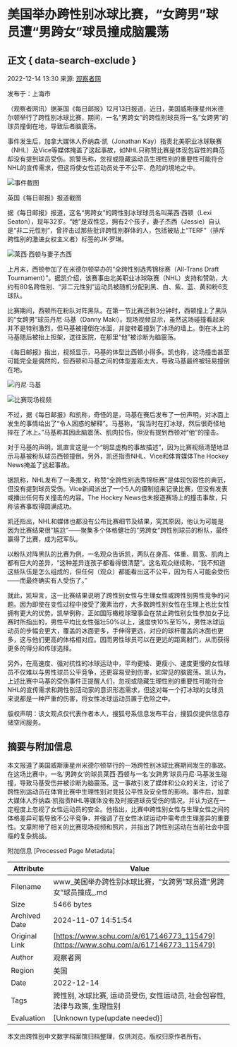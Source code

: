 # 美国举办跨性别冰球比赛，“女跨男”球员遭“男跨女”球员撞成脑震荡

## 正文 { data-search-exclude }


2022-12-14 13:30 来源: [观察者网](https://www.guancha.cn/internation/2022_12_14_671248.shtml)

发布于：上海市

（观察者网讯）据英国《每日邮报》12月13日报道，近日，美国威斯康星州米德尔顿举行了跨性别冰球比赛，期间，一名“男跨女”的跨性别球员将一名“女跨男”的球员撞倒在地，导致后者脑震荡。

事件发生后，加拿大媒体人乔纳森·凯（Jonathan Kay）指责北美职业冰球联赛（NHL）及Vice等媒体掩盖了这起事故，如NHL只称赞比赛是体现包容性的典范却没有提到球员受伤。凯警告称，忽视或隐藏运动员生理性别的重要性可能符合NHL的宣传需求，但这将使女性运动员处于不公平、危险的境地之中。

![事件截图](https://p0.itc.cn/q_70/images03/20221214/f760c6040666431e8707c6937a33aa16.jpeg)

英国《每日邮报》报道截图

据《每日邮报》报道，这名“男跨女”的跨性别冰球球员名叫莱西·西顿（Lexi Seaton），现年32岁。“她”是双性恋，拥有2个孩子，妻子杰西（Jessie）自认是“非二元性别”，曾抨击过那些批评跨性别群体的人，包括被贴上“TERF”（排斥跨性别的激进女权主义者）标签的JK·罗琳。

![莱西·西顿与妻子杰西](https://p2.itc.cn/q_70/images03/20221214/e2b05aa7835c45e59e75229e890856da.png)

上月末，西顿参加了在米德尔顿举办的“全跨性别选秀锦标赛（All-Trans Draft Tournament）”。据凯介绍，该赛事由北美职业冰球联赛（NHL）支持和赞助，大约有80名跨性别、“非二元性别”运动员被随机分配到黑、白、紫、蓝、黄和粉6支球队。

比赛期间，西顿所在粉队对阵黑队。在第一节比赛还剩3分钟时，西顿撞上了黑队的“女跨男”球员丹尼·马基（Danny Maki）。现场视频显示，虽然这场碰撞看起来并不是特别激烈，但马基被撞倒在冰面，并旋转着撞到了冰场的墙上。倒在冰上的马基随后被抬上担架，送往医院，在那里“他”被诊断为脑震荡。

《每日邮报》指出，视频显示，马基的体型比西顿小得多。凯也称，这场撞击甚至可能完全是偶然的，但西顿和马基之间的体型差距太大，导致马基最终被轻易撞倒在地。

![丹尼·马基](https://p4.itc.cn/q_70/images03/20221214/f2a0986f6d174580bd708370c683d32a.png)

![比赛现场视频](https://p6.itc.cn/q_70/images03/20221214/537026aacdee48aeb622732bedb2e8b8.gif)

不过，据《每日邮报》和凯称，奇怪的是，马基在赛后发布了一份声明，对冰面上发生的事情给出了“令人困惑的解释”。马基称，“我当时在打冰球，然后很奇怪地摔在了冰上。”马基称其因此脑震荡、肌肉拉伤，但没有提到西顿对“他”的撞击。

对于马基的声明，凯直言这是一个“明显虚构的事故描述”，因为比赛视频清楚地显示马基被粉队球员西顿撞倒。另外，凯还指责NHL、Vice和体育媒体The Hockey News掩盖了这起事故。

据凯称，NHL发布了一条推文，称赞“全跨性别选秀锦标赛”是体现包容性的典范，但没有提到球员受伤。Vice新闻派出了一个5人的摄制组来记录比赛，但没有发表或播出任何有关撞击的内容。The Hockey News也未报道赛场上的撞击事故，只称该赛事取得圆满成功。

凯还指出，NHL和媒体也都没有公布比赛细节及结果，究其原因，他认为可能是因为比赛结果很“尴尬”——聚集多个体格健壮的“男跨女”跨性别球员的粉队，最终赢得了比赛，成为冠军队。

以粉队对阵黑队的比赛为例，一名观众告诉凯，两队在身高、体重、肩宽、肌肉上都有巨大的差异，“这种差异连孩子都看得很清楚”。这名观众继续称，“我不知道这些队伍是怎么组成的，但任何（观众）都能看出这不公平，因为有人可能会受伤——而最终确实有人受伤了。”

就此，凯坦言，这一比赛结果说明了跨性别女性与生理女性或跨性别男性竞争的问题。因为即使在变性过程中接受了激素治疗，大多数跨性别女性在生理上也比女性拥有更大的优势。凯举例称，正如国际橄榄球理事会在禁止跨性别女性参加女子比赛时所指出的，男性平均比女性强壮50%以上，速度快10%至15%，男性冰球运动员的步幅会更大，覆盖的冰面更多，手伸得更远，对应的球杆覆盖的冰面也更多，这与他们更高的体格相对应。因而男性球员可以在更远的距离射门，从而获得更多的得分和传球选择。

另外，在高速度、强对抗性的冰球运动中，平均更矮、更瘦小、速度更慢的女性球员不仅难以与男性球员公平竞争，还更容易受到伤害，如常见的脑震荡。凯认为，上述比赛中马基的受伤事件正提醒人们，忽视或隐藏生理性别的重要性可能符合NHL的宣传需求和跨性别活动家的意识形态需求，但这对每一个打冰球的女球员来说都是一种严重的伤害，将女性冰球运动员置于危险之中。

版权声明：该文观点仅代表作者本人，搜狐号系信息发布平台，搜狐仅提供信息存储空间服务。

## 摘要与附加信息

<!-- tcd_abstract -->
本文报道了美国威斯康星州米德尔顿举行的一场跨性别冰球比赛期间发生的事故。在这场比赛中，一名‘男跨女’的球员莱西·西顿与一名‘女跨男’球员丹尼·马基发生碰撞，导致马基受伤并被诊断为脑震荡。这一事故引发了媒体和公众的关注，讨论了跨性别运动员在体育比赛中生理性别对竞技公平性及安全性的影响。事件后，加拿大媒体人乔纳森·凯指责NHL等媒体没有及时报道球员受伤的情况，并认为这在一定程度上忽视了女性运动员的安全。他指出，比赛中跨性别女性与生理女性之间的体格差异可能导致不公平竞争，并强调了在女性冰球运动中需考虑生理差异的重要性。文章附带了相关的比赛现场视频和照片，并指出了跨性别运动在当前社会中面临的复杂挑战。
<!-- tcd_abstract_end -->

附加信息 [Processed Page Metadata]

| Attribute       | Value                                  |
|-----------------|----------------------------------------|
| Filename        | www_美国举办跨性别冰球比赛，“女跨男”球员遭“男跨女”球员撞成_.md                             |
| Size            | 5466 bytes                           |
| Archived Date   | 2024-11-07 14:51:54                             |
| Original Link   | [https://www.sohu.com/a/617146773_115479](https://www.sohu.com/a/617146773_115479)                       |
| Author          | 观察者网                               |
| Region          | 美国                               |
| Date            | 2022-12-14                                 |
| Tags            | 跨性别, 冰球比赛, 运动员受伤, 女性运动员, 社会包容性, 法律与政策, 生理性别                                 |
| Evaluation            | [Unknown type(update needed)]                                 |
<!-- tcd_table_end -->

本文由跨性别中文数字档案馆归档整理，仅供浏览。版权归原作者所有。
